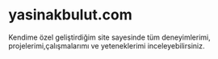 # yasinakbulut.com
 Kendime özel geliştirdiğim site sayesinde tüm deneyimlerimi, projelerimi,çalışmalarımı ve yeteneklerimi inceleyebilirsiniz.
